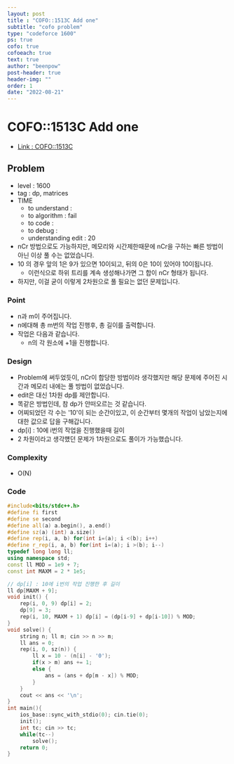 ```yaml
---
layout: post
title : "COFO::1513C Add one"
subtitle: "cofo problem"
type: "codeforce 1600"
ps: true
cofo: true
cofoeach: true
text: true
author: "beenpow"
post-header: true
header-img: ""
order: 1
date: "2022-08-21"
---
```

# COFO::1513C Add one
- [Link : COFO::1513C](https://codeforces.com/problemset/problem/1513/C)


## Problem 

- level : 1600
- tag : dp, matrices
- TIME
  - to understand    : 
  - to algorithm     : fail
  - to code          : 
  - to debug         : 
  - understanding edit : 20
- nCr 방법으로도 가능하지만, 메모리와 시간제한때문에 nCr을 구하는 빠른 방법이 아닌 이상 풀 수는 없었습니다.
- 10 의 경우 앞의 1은 9가 있으면 10이되고, 뒤의 0은 10이 있어야 10이됩니다.
  - 이런식으로 하위 트리를 계속 생성해나가면 그 합이 nCr 형태가 됩니다.
- 하지만, 이걸 굳이 이렇게 2차원으로 풀 필요는 없던 문제입니다.

### Point
- n과 m이 주어집니다.
- n에대해 총 m번의 작업 진행후, 총 길이를 출력합니다.
- 작업은 다음과 같습니다.
  - n의 각 원소에 +1을 진행합니다.

### Design
- Problem에 써두었듯이, nCr이 합당한 방법이라 생각했지만 해당 문제에 주어진 시간과 메모리 내에는 풀 방법이 없었습니다.
- edit은 대신 1차원 dp를 제안합니다.
- 똑같은 방법인데, 참 dp가 안떠오르는 것 같습니다.
- 어찌되었던 각 수는 '10'이 되는 순간이있고, 이 순간부터 몇개의 작업이 남았는지에 대한 값으로 답을 구해갑니다.
- dp[i] : 10에 i번의 작업을 진행했을때 길이
- 2 차원이라고 생각헀던 문제가 1차원으로도 풀이가 가능했습니다.

### Complexity
- O(N)

### Code

```cpp
#include<bits/stdc++.h>
#define fi first
#define se second
#define all(a) a.begin(), a.end()
#define sz(a) (int) a.size()
#define rep(i, a, b) for(int i=(a); i <(b); i++)
#define r_rep(i, a, b) for(int i=(a); i >(b); i--)
typedef long long ll;
using namespace std;
const ll MOD = 1e9 + 7;
const int MAXM = 2 * 1e5;

// dp[i] : 10에 i번의 작업 진행한 후 길이
ll dp[MAXM + 9];
void init() {
    rep(i, 0, 9) dp[i] = 2;
    dp[9] = 3;
    rep(i, 10, MAXM + 1) dp[i] = (dp[i-9] + dp[i-10]) % MOD;
}
void solve() {
    string n; ll m; cin >> n >> m;
    ll ans = 0;
    rep(i, 0, sz(n)) {
        ll x = 10 - (n[i] - '0');
        if(x > m) ans += 1;
        else {
            ans = (ans + dp[m - x]) % MOD;
        }
    }
    cout << ans << '\n';
}
int main(){
    ios_base::sync_with_stdio(0); cin.tie(0);
    init();
    int tc; cin >> tc;
    while(tc--)
        solve();
    return 0;
}
```

